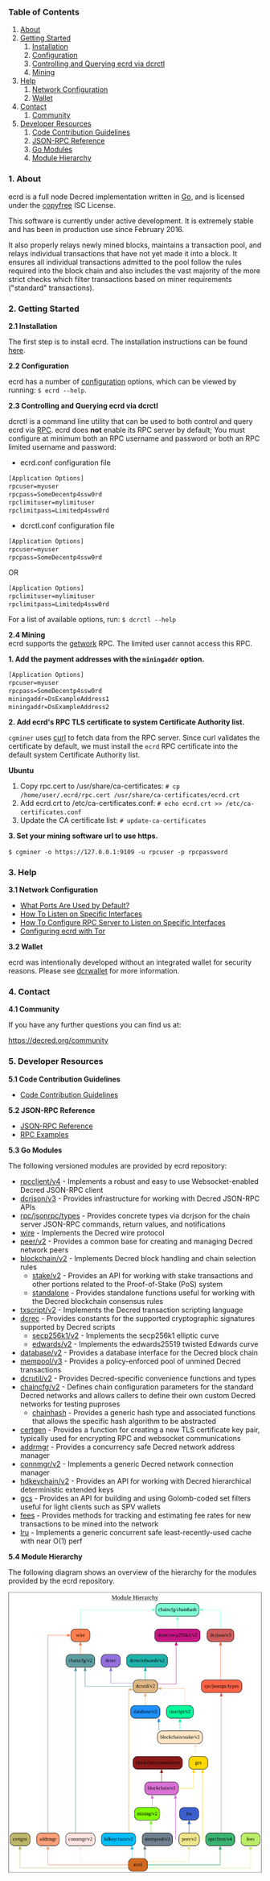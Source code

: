 ### Table of Contents
1. [About](#About)
2. [Getting Started](#GettingStarted)
    1. [Installation](#Installation)
    2. [Configuration](#Configuration)
    3. [Controlling and Querying ecrd via dcrctl](#DcrctlConfig)
    4. [Mining](#Mining)
3. [Help](#Help)
    1. [Network Configuration](#NetworkConfig)
    2. [Wallet](#Wallet)
4. [Contact](#Contact)
    1. [Community](#ContactCommunity)
5. [Developer Resources](#DeveloperResources)
    1. [Code Contribution Guidelines](#ContributionGuidelines)
    2. [JSON-RPC Reference](#JSONRPCReference)
    3. [Go Modules](#GoModules)
    4. [Module Hierarchy](#ModuleHierarchy)

<a name="About" />

### 1. About

ecrd is a full node Decred implementation written in [Go](https://golang.org),
and is licensed under the [copyfree](http://www.copyfree.org) ISC License.

This software is currently under active development.  It is extremely stable and
has been in production use since February 2016.

It also properly relays newly mined blocks, maintains a transaction pool, and
relays individual transactions that have not yet made it into a block.  It
ensures all individual transactions admitted to the pool follow the rules
required into the block chain and also includes the vast majority of the more
strict checks which filter transactions based on miner requirements ("standard"
transactions).

<a name="GettingStarted" />

### 2. Getting Started

<a name="Installation" />

**2.1 Installation**<br />

The first step is to install ecrd.  The installation instructions can be found
[here](https://github.com/Eacred/eacrd/tree/master/README.md#Installation).

<a name="Configuration" />

**2.2 Configuration**<br />

ecrd has a number of [configuration](https://godoc.org/github.com/Eacred/ecrd)
options, which can be viewed by running: `$ ecrd --help`.

<a name="DcrctlConfig" />

**2.3 Controlling and Querying ecrd via dcrctl**<br />

dcrctl is a command line utility that can be used to both control and query ecrd
via [RPC](https://www.wikipedia.org/wiki/Remote_procedure_call).  ecrd does
**not** enable its RPC server by default;  You must configure at minimum both an
RPC username and password or both an RPC limited username and password:

* ecrd.conf configuration file
```
[Application Options]
rpcuser=myuser
rpcpass=SomeDecentp4ssw0rd
rpclimituser=mylimituser
rpclimitpass=Limitedp4ssw0rd
```
* dcrctl.conf configuration file
```
[Application Options]
rpcuser=myuser
rpcpass=SomeDecentp4ssw0rd
```
OR
```
[Application Options]
rpclimituser=mylimituser
rpclimitpass=Limitedp4ssw0rd
```
For a list of available options, run: `$ dcrctl --help`

<a name="Mining" />

**2.4 Mining**<br />
ecrd supports the [getwork](https://github.com/Eacred/eacrd/tree/master/docs/json_rpc_api.mediawiki#getwork)
RPC.  The limited user cannot access this RPC.<br />

**1. Add the payment addresses with the `miningaddr` option.**<br />

```
[Application Options]
rpcuser=myuser
rpcpass=SomeDecentp4ssw0rd
miningaddr=DsExampleAddress1
miningaddr=DsExampleAddress2
```

**2. Add ecrd's RPC TLS certificate to system Certificate Authority list.**<br />

`cgminer` uses [curl](https://curl.haxx.se/) to fetch data from the RPC server.
Since curl validates the certificate by default, we must install the `ecrd` RPC
certificate into the default system Certificate Authority list.

**Ubuntu**<br />

1. Copy rpc.cert to /usr/share/ca-certificates: `# cp /home/user/.ecrd/rpc.cert /usr/share/ca-certificates/ecrd.crt`<br />
2. Add ecrd.crt to /etc/ca-certificates.conf: `# echo ecrd.crt >> /etc/ca-certificates.conf`<br />
3. Update the CA certificate list: `# update-ca-certificates`<br />

**3. Set your mining software url to use https.**<br />

`$ cgminer -o https://127.0.0.1:9109 -u rpcuser -p rpcpassword`

<a name="Help" />

### 3. Help

<a name="NetworkConfig" />

**3.1 Network Configuration**<br />
* [What Ports Are Used by Default?](https://github.com/Eacred/eacrd/tree/master/docs/default_ports.md)
* [How To Listen on Specific Interfaces](https://github.com/Eacred/eacrd/tree/master/docs/configure_peer_server_listen_interfaces.md)
* [How To Configure RPC Server to Listen on Specific Interfaces](https://github.com/Eacred/eacrd/tree/master/docs/configure_rpc_server_listen_interfaces.md)
* [Configuring ecrd with Tor](https://github.com/Eacred/eacrd/tree/master/docs/configuring_tor.md)

<a name="Wallet" />

**3.2 Wallet**<br />

ecrd was intentionally developed without an integrated wallet for security
reasons.  Please see [dcrwallet](https://github.com/Eacred/ecrwallet) for more
information.

<a name="Contact" />

### 4. Contact

<a name="ContactCommunity" />

**4.1 Community**<br />

If you have any further questions you can find us at:

https://decred.org/community

<a name="DeveloperResources" />

### 5. Developer Resources

<a name="ContributionGuidelines" />

**5.1 Code Contribution Guidelines**

* [Code Contribution Guidelines](https://github.com/Eacred/eacrd/tree/master/docs/code_contribution_guidelines.md)

<a name="JSONRPCReference" />

**5.2 JSON-RPC Reference**

* [JSON-RPC Reference](https://github.com/Eacred/eacrd/tree/master/docs/json_rpc_api.mediawiki)
* [RPC Examples](https://github.com/Eacred/eacrd/tree/master/docs/json_rpc_api.mediawiki#8-example-code)

<a name="GoModules" />

**5.3 Go Modules**

The following versioned modules are provided by ecrd repository:

* [rpcclient/v4](https://github.com/Eacred/eacrd/tree/master/rpcclient) - Implements
  a robust and easy to use Websocket-enabled Decred JSON-RPC client
* [dcrjson/v3](https://github.com/Eacred/eacrd/tree/master/dcrjson) - Provides
  infrastructure for working with Decred JSON-RPC APIs
* [rpc/jsonrpc/types](https://github.com/Eacred/eacrd/tree/master/rpc/jsonrpc/types) -
  Provides concrete types via dcrjson for the chain server JSON-RPC commands,
  return values, and notifications
* [wire](https://github.com/Eacred/eacrd/tree/master/wire) - Implements the
  Decred wire protocol
* [peer/v2](https://github.com/Eacred/eacrd/tree/master/peer) - Provides a common
  base for creating and managing Decred network peers
* [blockchain/v2](https://github.com/Eacred/eacrd/tree/master/blockchain) -
  Implements Decred block handling and chain selection rules
  * [stake/v2](https://github.com/Eacred/eacrd/tree/master/blockchain/stake) -
    Provides an API for working with stake transactions and other portions
    related to the Proof-of-Stake (PoS) system
  * [standalone](https://github.com/Eacred/eacrd/tree/master/blockchain/standalone) -
    Provides standalone functions useful for working with the Decred blockchain
    consensus rules
* [txscript/v2](https://github.com/Eacred/eacrd/tree/master/txscript) -
  Implements the Decred transaction scripting language
* [dcrec](https://github.com/Eacred/eacrd/tree/master/dcrec) - Provides constants
  for the supported cryptographic signatures supported by Decred scripts
  * [secp256k1/v2](https://github.com/Eacred/eacrd/tree/master/dcrec/secp256k1) -
    Implements the secp256k1 elliptic curve
  * [edwards/v2](https://github.com/Eacred/eacrd/tree/master/dcrec/edwards) -
    Implements the edwards25519 twisted Edwards curve
* [database/v2](https://github.com/Eacred/eacrd/tree/master/database) -
  Provides a database interface for the Decred block chain
* [mempool/v3](https://github.com/Eacred/eacrd/tree/master/mempool) - Provides a
  policy-enforced pool of unmined Decred transactions
* [dcrutil/v2](https://github.com/Eacred/eacrd/tree/master/dcrutil) - Provides
  Decred-specific convenience functions and types
* [chaincfg/v2](https://github.com/Eacred/eacrd/tree/master/chaincfg) - Defines
  chain configuration parameters for the standard Decred networks and allows
  callers to define their own custom Decred networks for testing puproses
  * [chainhash](https://github.com/Eacred/eacrd/tree/master/chaincfg/chainhash) -
    Provides a generic hash type and associated functions that allows the
    specific hash algorithm to be abstracted
* [certgen](https://github.com/Eacred/eacrd/tree/master/certgen) - Provides a
  function for creating a new TLS certificate key pair, typically used for
  encrypting RPC and websocket communications
* [addrmgr](https://github.com/Eacred/eacrd/tree/master/addrmgr) - Provides a
  concurrency safe Decred network address manager
* [connmgr/v2](https://github.com/Eacred/eacrd/tree/master/connmgr) - Implements
  a generic Decred network connection manager
* [hdkeychain/v2](https://github.com/Eacred/eacrd/tree/master/hdkeychain) -
  Provides an API for working with  Decred hierarchical deterministic extended
  keys
* [gcs](https://github.com/Eacred/eacrd/tree/master/gcs) - Provides an API for
  building and using Golomb-coded set filters useful for light clients such as
  SPV wallets
* [fees](https://github.com/Eacred/eacrd/tree/master/fees) - Provides methods for
  tracking and estimating fee rates for new transactions to be mined into the
  network
* [lru](https://github.com/Eacred/eacrd/tree/master/lru) - Implements a generic
  concurrent safe least-recently-used cache with near O(1) perf

<a name="ModuleHierarchy" />

**5.4 Module Hierarchy**

The following diagram shows an overview of the hierarchy for the modules
provided by the ecrd repository.

![Module Hierarchy](./assets/module_hierarchy.svg)

